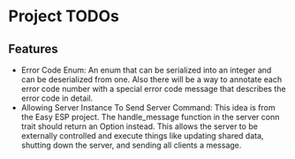 # Project TODOs


## Features
- Error Code Enum:
    An enum that can be serialized into an integer and can be deserialized from one. Also there will be a way to annotate each error code number with a special error code message that describes the error code in detail.
- Allowing Server Instance To Send Server Command:
    This idea is from the Easy ESP project. The handle_message function in the server conn trait should return an Option<ServerMsg> instead. This allows the server to be externally controlled and execute things like updating shared data, shutting down the server, and sending all clients a message.



